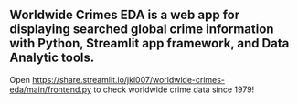 ## Worldwide Crimes EDA is a web app for displaying searched global crime information with Python, Streamlit app framework, and Data Analytic tools.

Open https://share.streamlit.io/jkl007/worldwide-crimes-eda/main/frontend.py to check worldwide crime data since 1979!

